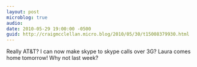 ```yaml
---
layout: post
microblog: true
audio: 
date: 2010-05-29 19:00:00 -0500
guid: http://craigmcclellan.micro.blog/2010/05/30/t15008379930.html
---
```

Really AT&amp;T? I can now make skype to skype calls over 3G? Laura comes home tomorrow! Why not last week?
